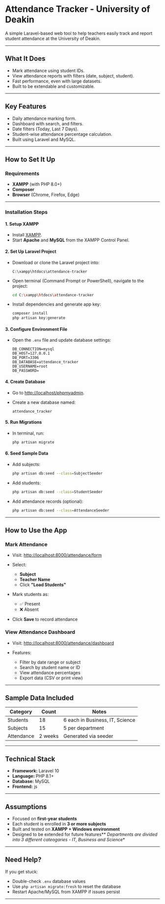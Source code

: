 #  Attendance Tracker - University of Deakin

A simple Laravel-based web tool to help teachers easily track and report student attendance at the University of Deakin.

---

##  What It Does

* Mark attendance using student IDs.
* View attendance reports with filters (date, subject, student).
* Fast performance, even with large datasets.
* Built to be extendable and customizable.

---

## Key Features

* Daily attendance marking form.
* Dashboard with search, and filters.
* Date filters (Today, Last 7 Days).
* Student-wise attendance percentage calculation.
* Built using Laravel and MySQL.

---

## How to Set It Up

### Requirements

* **XAMPP** (with PHP 8.0+)
* **Composer**
* **Browser** (Chrome, Firefox, Edge)

---

### Installation Steps

#### 1. Setup XAMPP

* Install [XAMPP](https://www.apachefriends.org/index.html).
* Start **Apache** and **MySQL** from the XAMPP Control Panel.

#### 2. Set Up Laravel Project

* Download or clone the Laravel project into:

  ```
  C:\xampp\htdocs\attendance-tracker
  ```

* Open terminal (Command Prompt or PowerShell), navigate to the project:

  ```bash
  cd C:\xampp\htdocs\attendance-tracker
  ```

* Install dependencies and generate app key:

  ```bash
  composer install
  php artisan key:generate
  ```

#### 3. Configure Environment File

* Open the `.env` file and update database settings:

  ```env
  DB_CONNECTION=mysql
  DB_HOST=127.0.0.1
  DB_PORT=3306
  DB_DATABASE=attendance_tracker
  DB_USERNAME=root
  DB_PASSWORD=
  ```

#### 4. Create Database

* Go to [http://localhost/phpmyadmin](http://localhost/phpmyadmin).
* Create a new database named:

  ```
  attendance_tracker
  ```

#### 5. Run Migrations

* In terminal, run:

  ```bash
  php artisan migrate
  ```

#### 6. Seed Sample Data

* Add subjects:

  ```bash
  php artisan db:seed --class=SubjectSeeder
  ```

* Add students:

  ```bash
  php artisan db:seed --class=StudentSeeder
  ```

* Add attendance records (optional):

  ```bash
  php artisan db:seed --class=AttendanceSeeder
  ```

---

## How to Use the App

###  Mark Attendance

* Visit: [http://localhost:8000/attendance/form](http://localhost:8000/attendance/form)
* Select:

  * **Subject**
  * **Teacher Name**
  * Click **"Load Students"**
* Mark students as:

  * ✅ Present
  * ❌ Absent
* Click **Save** to record attendance

### View Attendance Dashboard

* Visit: [http://localhost:8000/attendance/dashboard](http://localhost:8000/attendance/dashboard)
* Features:

  * Filter by date range or subject
  * Search by student name or ID
  * View attendance percentages
  * Export data (CSV or print view)

---

##  Sample Data Included

| Category   | Count   | Notes                           |
| ---------- | ------- | ------------------------------- |
| Students   | 18      | 6 each in Business, IT, Science |
| Subjects   | 15      | 5 per department                |
| Attendance | 2 weeks | Generated via seeder            |

---


## Technical Stack

* **Framework:** Laravel 10
* **Language:** PHP 8.1+
* **Database:** MySQL
* **Frontend:** js

---

##  Assumptions

* Focused on **first-year students**
* Each student is enrolled in **3 or more subjects**
* Built and tested on **XAMPP + Windows environment**
* Designed to be extended for future features**
*Departments are divided into 3 different cateogaries - IT, Business and Science**

---

##  Need Help?

If you get stuck:

* Double-check `.env` database values
* Use `php artisan migrate:fresh` to reset the database
* Restart Apache/MySQL from XAMPP if issues persist

---